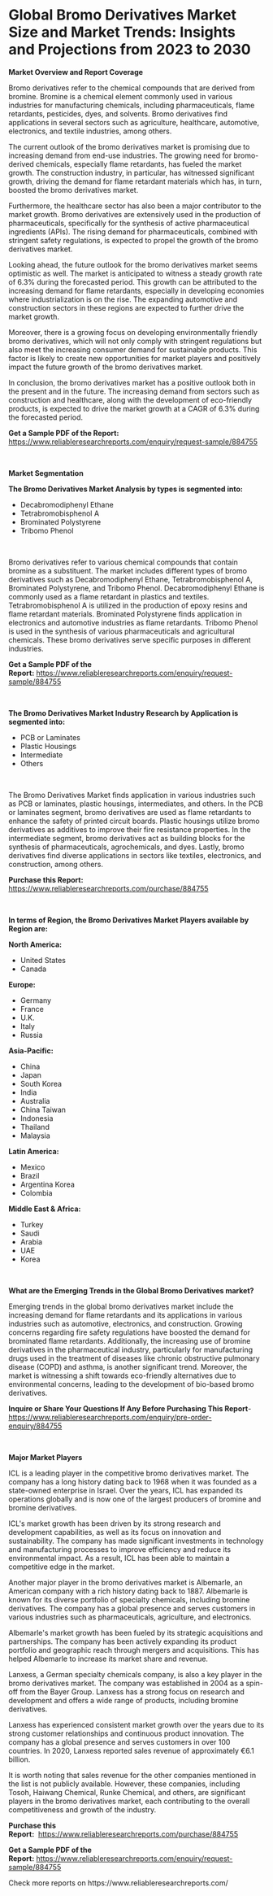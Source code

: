 <p><h1>Global Bromo Derivatives Market Size and Market Trends: Insights and Projections from 2023 to 2030</h1></p><p><strong>Market Overview and Report Coverage</strong></p>
<p><p>Bromo derivatives refer to the chemical compounds that are derived from bromine. Bromine is a chemical element commonly used in various industries for manufacturing chemicals, including pharmaceuticals, flame retardants, pesticides, dyes, and solvents. Bromo derivatives find applications in several sectors such as agriculture, healthcare, automotive, electronics, and textile industries, among others.</p><p>The current outlook of the bromo derivatives market is promising due to increasing demand from end-use industries. The growing need for bromo-derived chemicals, especially flame retardants, has fueled the market growth. The construction industry, in particular, has witnessed significant growth, driving the demand for flame retardant materials which has, in turn, boosted the bromo derivatives market.</p><p>Furthermore, the healthcare sector has also been a major contributor to the market growth. Bromo derivatives are extensively used in the production of pharmaceuticals, specifically for the synthesis of active pharmaceutical ingredients (APIs). The rising demand for pharmaceuticals, combined with stringent safety regulations, is expected to propel the growth of the bromo derivatives market.</p><p>Looking ahead, the future outlook for the bromo derivatives market seems optimistic as well. The market is anticipated to witness a steady growth rate of 6.3% during the forecasted period. This growth can be attributed to the increasing demand for flame retardants, especially in developing economies where industrialization is on the rise. The expanding automotive and construction sectors in these regions are expected to further drive the market growth.</p><p>Moreover, there is a growing focus on developing environmentally friendly bromo derivatives, which will not only comply with stringent regulations but also meet the increasing consumer demand for sustainable products. This factor is likely to create new opportunities for market players and positively impact the future growth of the bromo derivatives market.</p><p>In conclusion, the bromo derivatives market has a positive outlook both in the present and in the future. The increasing demand from sectors such as construction and healthcare, along with the development of eco-friendly products, is expected to drive the market growth at a CAGR of 6.3% during the forecasted period.</p></p>
<p><strong>Get a Sample PDF of the Report:</strong> <a href="https://www.reliableresearchreports.com/enquiry/request-sample/884755">https://www.reliableresearchreports.com/enquiry/request-sample/884755</a></p>
<p>&nbsp;</p>
<p><strong>Market Segmentation</strong></p>
<p><strong>The Bromo Derivatives Market Analysis by types is segmented into:</strong></p>
<p><ul><li>Decabromodiphenyl Ethane</li><li>Tetrabromobisphenol A</li><li>Brominated Polystyrene</li><li>Tribomo Phenol</li></ul></p>
<p>&nbsp;</p>
<p><p>Bromo derivatives refer to various chemical compounds that contain bromine as a substituent. The market includes different types of bromo derivatives such as Decabromodiphenyl Ethane, Tetrabromobisphenol A, Brominated Polystyrene, and Tribomo Phenol. Decabromodiphenyl Ethane is commonly used as a flame retardant in plastics and textiles. Tetrabromobisphenol A is utilized in the production of epoxy resins and flame retardant materials. Brominated Polystyrene finds application in electronics and automotive industries as flame retardants. Tribomo Phenol is used in the synthesis of various pharmaceuticals and agricultural chemicals. These bromo derivatives serve specific purposes in different industries.</p></p>
<p><strong>Get a Sample PDF of the Report:</strong>&nbsp;<a href="https://www.reliableresearchreports.com/enquiry/request-sample/884755">https://www.reliableresearchreports.com/enquiry/request-sample/884755</a></p>
<p>&nbsp;</p>
<p><strong>The Bromo Derivatives Market Industry Research by Application is segmented into:</strong></p>
<p><ul><li>PCB or Laminates</li><li>Plastic Housings</li><li>Intermediate</li><li>Others</li></ul></p>
<p>&nbsp;</p>
<p><p>The Bromo Derivatives Market finds application in various industries such as PCB or laminates, plastic housings, intermediates, and others. In the PCB or laminates segment, bromo derivatives are used as flame retardants to enhance the safety of printed circuit boards. Plastic housings utilize bromo derivatives as additives to improve their fire resistance properties. In the intermediate segment, bromo derivatives act as building blocks for the synthesis of pharmaceuticals, agrochemicals, and dyes. Lastly, bromo derivatives find diverse applications in sectors like textiles, electronics, and construction, among others.</p></p>
<p><strong>Purchase this Report:</strong>&nbsp; <a href="https://www.reliableresearchreports.com/purchase/884755">https://www.reliableresearchreports.com/purchase/884755</a></p>
<p>&nbsp;</p>
<p><strong>In terms of Region, the Bromo Derivatives Market Players available by Region are:</strong></p>
<p>
    <p> <strong> North America: </strong>
        <ul>
            <li>United States</li>
            <li>Canada</li>
        </ul>
        </p> 
    <p> <strong> Europe: </strong>
        <ul>
            <li>Germany</li>
            <li>France</li>
            <li>U.K.</li>
            <li>Italy</li>
            <li>Russia</li>
        </ul>
        </p> 
    <p> <strong> Asia-Pacific: </strong>
        <ul>
            <li>China</li>
            <li>Japan</li>
            <li>South Korea</li>
            <li>India</li>
            <li>Australia</li>
            <li>China Taiwan</li>
            <li>Indonesia</li>
            <li>Thailand</li>
            <li>Malaysia</li>
        </ul>
        </p> 
    <p> <strong> Latin America: </strong>
        <ul>
            <li>Mexico</li>
            <li>Brazil</li>
            <li>Argentina Korea</li>
            <li>Colombia</li>
        </ul>
        </p> 
    <p> <strong> Middle East & Africa: </strong>
        <ul>
            <li>Turkey</li>
            <li>Saudi</li>
            <li>Arabia</li>
            <li>UAE</li>
            <li>Korea</li>
        </ul>
    </p>
    </p>
<p>&nbsp;</p>
<p><strong>What are the Emerging Trends in the Global Bromo Derivatives market?</strong></p>
<p><p>Emerging trends in the global bromo derivatives market include the increasing demand for flame retardants and its applications in various industries such as automotive, electronics, and construction. Growing concerns regarding fire safety regulations have boosted the demand for brominated flame retardants. Additionally, the increasing use of bromine derivatives in the pharmaceutical industry, particularly for manufacturing drugs used in the treatment of diseases like chronic obstructive pulmonary disease (COPD) and asthma, is another significant trend. Moreover, the market is witnessing a shift towards eco-friendly alternatives due to environmental concerns, leading to the development of bio-based bromo derivatives.</p></p>
<p><strong>Inquire or Share Your Questions If Any Before Purchasing This Report</strong>- <a href="https://www.reliableresearchreports.com/enquiry/pre-order-enquiry/884755">https://www.reliableresearchreports.com/enquiry/pre-order-enquiry/884755</a></p>
<p>&nbsp;</p>
<p><strong>Major Market Players</strong></p>
<p><p>ICL is a leading player in the competitive bromo derivatives market. The company has a long history dating back to 1968 when it was founded as a state-owned enterprise in Israel. Over the years, ICL has expanded its operations globally and is now one of the largest producers of bromine and bromine derivatives.</p><p>ICL's market growth has been driven by its strong research and development capabilities, as well as its focus on innovation and sustainability. The company has made significant investments in technology and manufacturing processes to improve efficiency and reduce its environmental impact. As a result, ICL has been able to maintain a competitive edge in the market.</p><p>Another major player in the bromo derivatives market is Albemarle, an American company with a rich history dating back to 1887. Albemarle is known for its diverse portfolio of specialty chemicals, including bromine derivatives. The company has a global presence and serves customers in various industries such as pharmaceuticals, agriculture, and electronics.</p><p>Albemarle's market growth has been fueled by its strategic acquisitions and partnerships. The company has been actively expanding its product portfolio and geographic reach through mergers and acquisitions. This has helped Albemarle to increase its market share and revenue.</p><p>Lanxess, a German specialty chemicals company, is also a key player in the bromo derivatives market. The company was established in 2004 as a spin-off from the Bayer Group. Lanxess has a strong focus on research and development and offers a wide range of products, including bromine derivatives.</p><p>Lanxess has experienced consistent market growth over the years due to its strong customer relationships and continuous product innovation. The company has a global presence and serves customers in over 100 countries. In 2020, Lanxess reported sales revenue of approximately €6.1 billion.</p><p>It is worth noting that sales revenue for the other companies mentioned in the list is not publicly available. However, these companies, including Tosoh, Haiwang Chemical, Runke Chemical, and others, are significant players in the bromo derivatives market, each contributing to the overall competitiveness and growth of the industry.</p></p>
<p><strong>Purchase this Report:</strong>&nbsp;&nbsp;<a href="https://www.reliableresearchreports.com/purchase/884755">https://www.reliableresearchreports.com/purchase/884755</a></p>
<p></p>
<p><strong>Get a Sample PDF of the Report:</strong>&nbsp;<a href="https://www.reliableresearchreports.com/enquiry/request-sample/884755">https://www.reliableresearchreports.com/enquiry/request-sample/884755</a></p>
<p>Check more reports on https://www.reliableresearchreports.com/</p>